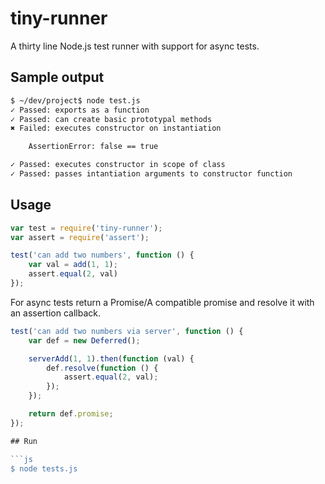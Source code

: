 # tiny-runner

A thirty line Node.js test runner with support for async tests.

## Sample output

```bash
$ ~/dev/project$ node test.js
✓ Passed: exports as a function
✓ Passed: can create basic prototypal methods
✖ Failed: executes constructor on instantiation

	AssertionError: false == true

✓ Passed: executes constructor in scope of class
✓ Passed: passes intantiation arguments to constructor function
```

## Usage

```js
var test = require('tiny-runner');
var assert = require('assert');

test('can add two numbers', function () {
	var val = add(1, 1);
	assert.equal(2, val)
});
```

For async tests return a Promise/A compatible promise and resolve it with an assertion callback.

```js
test('can add two numbers via server', function () {
	var def = new Deferred();

	serverAdd(1, 1).then(function (val) {
		def.resolve(function () {
			assert.equal(2, val);	
		});
	});

	return def.promise;
});

## Run

```js
$ node tests.js
```